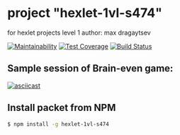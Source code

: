 
# project "hexlet-1vl-s474"
for hexlet projects level 1
author: max dragaytsev


[![Maintainability](https://api.codeclimate.com/v1/badges/cc7345c0024133c7c311/maintainability)](https://codeclimate.com/github/dmax1447/project-lvl1-s474/maintainability)
[![Test Coverage](https://api.codeclimate.com/v1/badges/cc7345c0024133c7c311/test_coverage)](https://codeclimate.com/github/dmax1447/project-lvl1-s474/test_coverage)
[![Build Status](https://travis-ci.org/dmax1447/project-lvl1-s474.svg?branch=master)](https://travis-ci.org/dmax1447/project-lvl1-s474)

## Sample session of Brain-even game:
[![asciicast](https://asciinema.org/a/OlunwqisvjxSpGlzdJSQ0BMmN.svg)](https://asciinema.org/a/OlunwqisvjxSpGlzdJSQ0BMmN)

## Install packet from NPM
```sh
$ npm install -g hexlet-1vl-s474
```
